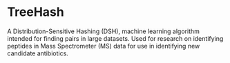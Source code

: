 # TreeHash

A Distribution-Sensitive Hashing (DSH), machine learning algorithm intended for finding pairs in large datasets. 
Used for research on identifying peptides in Mass Spectrometer (MS) data for use in identifying new candidate antibiotics.
